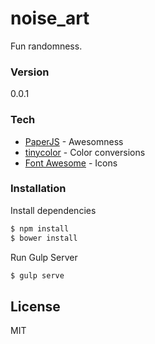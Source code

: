 # noise_art

Fun randomness. 


### Version
0.0.1

### Tech

* [PaperJS] - Awesomness
* [tinycolor] - Color conversions
* [Font Awesome] - Icons


### Installation

Install dependencies
```sh
$ npm install 
$ bower install
```
Run Gulp Server
```sh
$ gulp serve
```

License
----
MIT


[PaperJS]:http://paperjs.org/
[tinycolor]:https://github.com/bgrins/TinyColor
[Font Awesome]:https://fortawesome.github.io/Font-Awesome/

